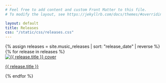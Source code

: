 ```yaml
---
# Feel free to add content and custom Front Matter to this file.
# To modify the layout, see https://jekyllrb.com/docs/themes/#overriding-theme-defaults

layout: default
title: Releases
css: "/static/css/releases.css"
---
```

<!-- <div class="page-title">
  <div style="background-color:#7168d5" class="title-color"></div>
  <h2 class="tag-heading">Releases</h2>
</div> -->

<div class="main">
  {% assign releases = site.music_releases | sort: "release_date" | reverse %}
  {% for release in releases %}
  <div class="release-tile">
  <a href="{{ release.url }}">
    <img src="{{ release.cover_image }}" alt="{{ release.title }} cover">
    <p>{{ release.title }}</p>
  </a>
  </div>
  {% endfor %}
</div>